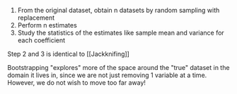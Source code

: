 1. From the original dataset, obtain n datasets by random sampling with replacement
2. Perform n estimates
3. Study the statistics of the estimates like sample mean and variance for each coefficient


Step 2 and 3 is identical to [[Jackknifing]]

Bootstrapping "explores" more of the space around the "true" dataset in the domain it lives in, since we are not just removing 1 variable at a time. However, we do not wish to move too far away!